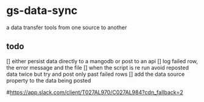 # gs-data-sync
a data transfer tools from one source to another

## todo
[] either persist data directly to a mangodb or post to an api
[] log failed row, the error message and the file
[] when the script is re run avoid reposted data twice but try and post only past failed rows
[] add the data source property to the data being posted


#https://app.slack.com/client/T027AL970/C027AL984?cdn_fallback=2
